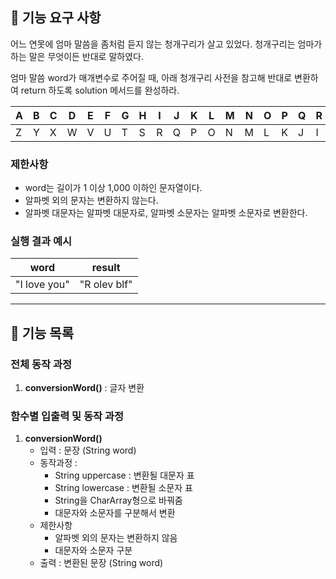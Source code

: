 ## 🚀 기능 요구 사항

어느 연못에 엄마 말씀을 좀처럼 듣지 않는 청개구리가 살고 있었다. 청개구리는 엄마가 하는 말은 무엇이든 반대로 말하였다.

엄마 말씀 word가 매개변수로 주어질 때, 아래 청개구리 사전을 참고해 반대로 변환하여 return 하도록 solution 메서드를 완성하라.

| A | B | C | D | E | F | G | H | I | J | K | L | M | N | O | P | Q | R | S | T | U | V | W | X | Y | Z |
| --- | --- | --- | --- | --- | --- | --- | --- | --- | --- | --- | --- | --- | --- | --- | --- | --- | --- | --- | --- | --- | --- | --- | --- | --- | --- |
| Z | Y | X | W | V | U | T | S | R | Q | P | O | N | M | L | K | J | I | H | G | F | E | D | C | B | A |

### 제한사항

- word는 길이가 1 이상 1,000 이하인 문자열이다.
- 알파벳 외의 문자는 변환하지 않는다.
- 알파벳 대문자는 알파벳 대문자로, 알파벳 소문자는 알파벳 소문자로 변환한다.

### 실행 결과 예시

| word | result |
| --- | --- |
| "I love you" | "R olev blf" |


---
## 📄 기능 목록

### 전체 동작 과정
1. **conversionWord()** : 글자 변환

### 함수별 입출력 및 동작 과정
1. **conversionWord()**
    - 입력 : 문장 (String word)
    - 동작과정 :
      - String uppercase : 변환될 대문자 표 
      - String lowercase : 변환될 소문자 표
      - String을 CharArray형으로 바꿔줌
      - 대문자와 소문자를 구분해서 변환
    - 제한사항
      - 알파벳 외의 문자는 변환하지 않음
      - 대문자와 소문자 구분
    - 출력 : 변환된 문장 (String word)
